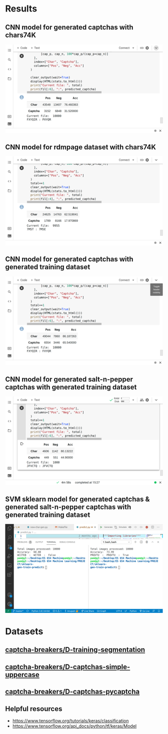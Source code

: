 # Results

## CNN model for generated captchas with **chars74K**
<img src="./help/2.png" />

## CNN model for **rdmpage** dataset with **chars74K**
<img src="./help/3.png" />

## CNN model for generated captchas with generated training dataset
<img src="./help/1.png" />

## CNN model for generated salt-n-pepper captchas with generated training dataset
<img src="./help/4.png" />

## SVM sklearn model for generated captchas & generated salt-n-pepper captchas with generated training dataset
<img src="./help/5.png" />

# Datasets

## [captcha-breakers/D-training-segmentation](https://github.com/captcha-breakers/D-training-segmentation)

## [captcha-breakers/D-captchas-simple-uppercase](https://github.com/captcha-breakers/D-captchas-simple-uppercase)

## [captcha-breakers/D-captchas-pycaptcha](https://github.com/captcha-breakers/D-captchas-pycaptcha)

## Helpful resources
 - https://www.tensorflow.org/tutorials/keras/classification
 - https://www.tensorflow.org/api_docs/python/tf/keras/Model
